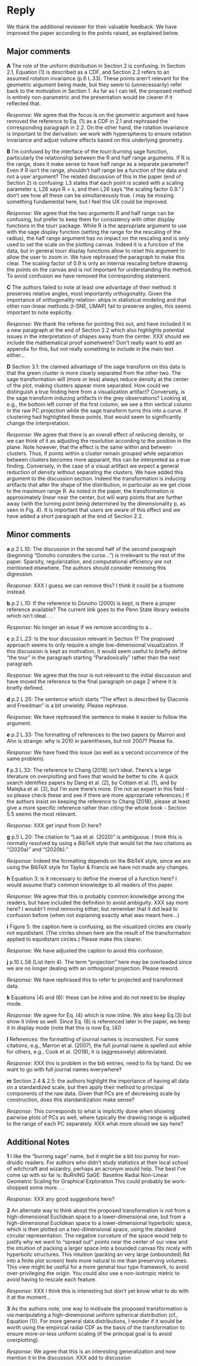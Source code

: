 # Reply

We thank the additional reviewer for their valuable feedback. We have improved the paper according to the points raised, as explained below.

## Major comments

**A** The role of the uniform distribution in Section 2 is confusing. In Section 2.1, Equation (1) is described as a CDF, and Section 2.2 refers to an assumed rotation invariance (p.6 L.33). These points aren’t relevant for the geometric argument being made, but they seem to (unnecessarily) refer back to the motivation in Section 1.
As far as I can tell, the proposed method is entirely non-parametric and the presentation would be clearer if it reflected that.

*Response*: We agree that the focus is on the geometric argument and have removed the reference to Eq. (1) as a CDF in 2.1 and rephrased the corresponding paragraph in 2.2. On the other hand, the rotation invariance is important to the derivation: we work with hyperspheres to ensure rotation invariance and adjust volume effects based on this underlying geometry.


**B** I’m confused by the interface of the tourr:burning sage function, particularly the relationship between the R and half range arguments. If R is the range, does it make sense to have half range as a separate parameter? Even if R isn’t the range, shouldn’t half range be a function of the data and not a user argument?
The related discussion of this in the paper (end of Section 2) is confusing: L3 states that each point is scaled with a scaling parameter s, L26 says R = s, and then L26 says “the scaling factor 0.9.” I don’t see how all these can be simultaneously true.
I may be missing something fundamental here, but I feel this UX could be improved.

*Response*: We agree that the two arguments R and half range can be confusing, but prefer to keep them for consistency with other display functions in the tourr package. While R is the appropriate argument to use with the sage display function (setting the range for the rescaling of the radius), the half range argument has no impact on the rescaling and is only used to set the scale on the plotting canvas. Indeed it is a function of the data, but in general tourr display functions allow to reset this argument to allow the user to zoom in. We have rephrased the paragraph to make this clear. The scaling factor of 0.9 is only an internal rescaling before drawing the points on the canvas and is not important for understanding the method. To avoid confusion we have removed the corresponding statement.

**C** The authors failed to note at least one advantage of their method: it preserves relative angles, most importantly orthogonality. Given the importance of orthogonality relation- ships in statistical modeling and that other non-linear methods (t-SNE, UMAP) fail to preserve angles, this seems important to note explicitly.

*Response*: We thank the referee for pointing this out, and have included it in a new paragraph at the end of Section 2.2 which also highlights potential issues in the interpretation of shapes away from the center.
XXX should we include the mathematical proof somehwere? Don't really want to add an appendix for this, but not really something to include in the main text either...

**D** Section 3.1: the claimed advantage of the sage transform on this data is that the green cluster is more clearly separated from the other two. The sage transformation will (more or less) always reduce density at the center of the plot, making clusters appear more separated. How could we distinguish a true finding here from a visualization artifact?
Conversely, is the sage transform inducing artifacts in the grey observations? Looking at, e.g., the bottom left corner of the first column, we see a thin vertical column in the raw PC projection while the sage transform turns this into a curve. If clustering had highlighted these points, that would seem to significantly change the interpretation.

*Response*: We agree that there is an overall effect of reducing density, or we can think of it as adjusting the resolution according to the position in the plane. Note however, that the effect is the same within and between clusters. Thus, if points within a cluster remain grouped while separation between clusters becomes more apparant, this can be interpreted as a true finding. Conversely, in the case of a visual artifact we expect a general reduction of density without separating the clusters. We have added this argument to the discussion section.
Indeed the transformation is inducing artifacts that alter the shape of the distribution, in particular as we get close to the maximum range R. As noted in the paper, the transformation is approximately linear near the center, but will warp points that are further away (with the turning point being determined by the dimensionality p, as seen in Fig. 4). It is important that users are aware of this effect and we have added a short paragraph at the end of Section 2.2.

## Minor comments

**a** p.2 L.10: The discussion in the second half of the second paragraph (beginning “Donoho considers the curse...”) is irrelevant to the rest of the paper. Sparsity, regularization, and computational efficiency are not mentioned elsewhere. The authors should consider removing this digression.

*Response*: XXX I guess we can remove this? I think it could be a footnote instead.

**b** p.2 L.10: If the reference to Donoho (2000) is kept, is there a proper reference available? The current link goes to the Penn State library website which isn’t ideal. . .

*Response*: No longer an issue if we remove according to a...

**c** p.2 L.23: Is the tour discussion relevant in Section 1? The proposed approach seems to only require a single low-dimensional visualization. If this discussion is kept as motivation, it would seem useful to briefly define “the tour” in the paragraph starting “Paradoxically” rather than the next paragraph.

*Response*: We agree that the tour is not relevant to the initial discussion and have moved the reference to the final paragraph on page 2 where it is briefly defined.

**d** p.2 L.25: The sentence which starts “The effect is described by Diaconis and Freedman” is a bit unwieldy. Please rephrase.

*Response*: We have rephrased the sentence to make it easier to follow the argument.

**e** p.2 L.33: The formatting of references to the two papers by Marron and Ahn is strange: why is 2010 in parentheses, but not 2007? Please fix.

*Response*: We have fixed this issue (as well as a second occurrence of the same problem).

**f** p.3 L.33: The reference to Chang (2018) isn’t ideal. There’s a large literature on overplotting and fixes that would be better to cite. A quick search identifies papers by Dang et al. [2], by Cottam et al. [1], and by Matejka et al. [3], but I’m sure there’s more. (I’m not an expert in this field - so please check these and see if there are more appropriate references.)
If the authors insist on keeping the reference to Chang (2018), please at least give a more specific reference rather than citing the whole book - Section 5.5 seems the most relevant.

*Response*: XXX get input from Di here?

**g** p.5 L.20: The citation to “Laa et al. (2020)” is ambiguous. I think this is normally resolved by using a BibTeX style that would list the two citations as “(2020a)” and “(2020b).”

*Response*: Indeed the formatting depends on the BibTeX style, since we are using the BibTeX style for Taylor & Francis we have not made any changes.

**h** Equation 3: is it necessary to define the inverse of a function here? I would assume that’s common knowledge to all readers of this paper.

*Response*: We agree that this is probably common knowledge among the readers, but have included the definition to avoid ambiguity.
XXX say more here? I wouldn't mind removing either, but remember that it did lead to confusion before (when not explaining exactly what was meant here...)

**i** Figure 5: the caption here is confusing, as the visualized circles are clearly not equidistant. (The circles shown here are the result of the transformation applied to equidistant circles.) Please make this clearer.

*Response*: We have adjusted the caption to avoid this confusion.

**j** p.10 L.56 (List item 4). The term “projection” here may be overloaded since we are no longer dealing with an orthogonal projection. Please reword.

*Response*: We have rephrased this to refer to projected and transformed data.

**k** Equations (4) and (6): these can be inline and do not need to be display mode.

*Response*: We agree for Eq. (4) which is now inline. We also keep Eq.(3) but show it inline as well. Since Eq. (6) is referenced later in the paper, we keep it in display mode (note that this is now Eq. (4))

**l** References: the formatting of journal names is inconsistent. For some citations, e.g., Marron et al. (2007), the full journal name is spelled out while for others, e.g., Cook et al. (2018), it is (aggressively) abbreviated.

*Response*: XXX this is problem in the bib entries, need to fix by hand. Do we want to go with full journal names everywhere?

**m** Section 2.4 & 2.5: the authors highlight the importance of having all data on a standardized scale, but then apply their method to principal components of the raw data. Given that PCs are of decreasing scale by construction, does this standardization make sense?

*Response*: This corresponds to what is implicitly done when showing pairwise plots of PCs as well, where typically the drawing range is adjusted to the range of each PC separately.
XXX what more should we say here?

## Additional Notes

**1** I like the “burning sage” name, but it might be a bit too punny for non-druidic readers. For authors who didn’t study statistics at their local school of witchcraft and wizardry, perhaps an acronym would help. The best I’ve come up with so far is:
BuRniNG SaGE: Baseline Radial Non-Linear Geometric Scaling for Graphical Exploration
This could probably be work-shopped some more. . .

*Response*: XXX any good suggestions here?

**2** An alternate way to think about the proposed transformation is not from a high-dimensional
Euclidean space to a lower-dimensional one, but from a high-dimensional Euclidean space
to a lower-dimensional hyperbolic space, which is then plotted on a two-dimensional space, using the standard circular representation. The negative curvature of the space would
help to justify why we want to “spread out” points near the center of our view and the intuition of packing a larger space into a bounded canvas fits nicely with hyperbolic structures. This intuition (packing an very large (unbounded) Rd into a finite plot screen) feels more natural to me than preserving volumes.
This view might be useful for a more general tour type framework, to avoid over-privileging the origin. You could also use a non-isotropic metric to avoid having to rescale each feature.

*Response*: XXX I think this is interesting but don't yet know what to do with it at the moment...

**3** As the authors note, one way to motivate the proposed transformation is via manipulating a high-dimensional uniform spherical distribution (cf., Equation (1)). For more general data distributions, I wonder if it would be worth using the empirical radial CDF as the basis of the transformation to ensure more-or-less uniform scaling (if the principal goal is to avoid overplotting).

*Response*: We agree that this is an interesting generalization and now mention it in the discussion.
XXX add to discussion


